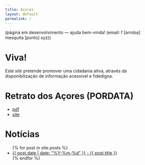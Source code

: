 ```yaml
---
title: Açores
layout: default
permalink: /
---
```

(página em desenvolvimento — ajuda bem-vinda! (email: f [arroba] mesquita [ponto] xyz))
# Viva!

Este _site_ pretende promover uma cidadania ativa, através da disponibilização de informação acessível e fidedigna.


# Retrato dos Açores (PORDATA)
* [pdf](/assets/pdf/RetratoAçores2023.pdf)
* [site](https://www.pordata.pt/retratos/2023/retrato+dos+acores-91)

# Notícias
<ul>
  {% for post in site.posts %}
    <li>
      <a href="{{ post.url }}">{{ post.date | date: "%Y-%m-%d" }} - {{ post.title }}</a>
    </li>
  {% endfor %}
</ul>